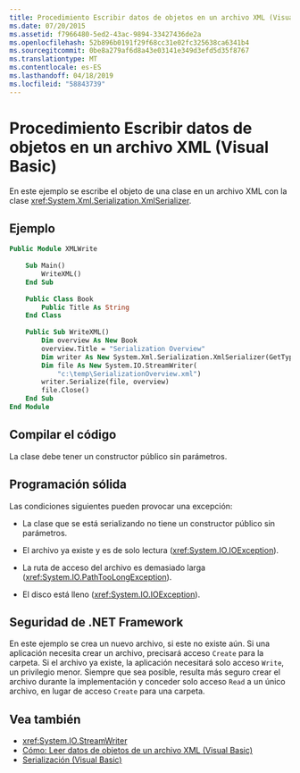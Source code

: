 ```yaml
---
title: Procedimiento Escribir datos de objetos en un archivo XML (Visual Basic)
ms.date: 07/20/2015
ms.assetid: f7966480-5ed2-43ac-9894-33427436de2a
ms.openlocfilehash: 52b896b0191f29f68cc31e02fc325638ca6341b4
ms.sourcegitcommit: 0be8a279af6d8a43e03141e349d3efd5d35f8767
ms.translationtype: MT
ms.contentlocale: es-ES
ms.lasthandoff: 04/18/2019
ms.locfileid: "58843739"
---
```

# <a name="how-to-write-object-data-to-an-xml-file-visual-basic"></a>Procedimiento Escribir datos de objetos en un archivo XML (Visual Basic)
En este ejemplo se escribe el objeto de una clase en un archivo XML con la clase <xref:System.Xml.Serialization.XmlSerializer>.  
  
## <a name="example"></a>Ejemplo  
  
```vb  
Public Module XMLWrite  
  
    Sub Main()  
        WriteXML()  
    End Sub  
  
    Public Class Book  
        Public Title As String  
    End Class  
  
    Public Sub WriteXML()  
        Dim overview As New Book  
        overview.Title = "Serialization Overview"  
        Dim writer As New System.Xml.Serialization.XmlSerializer(GetType(Book))  
        Dim file As New System.IO.StreamWriter(  
            "c:\temp\SerializationOverview.xml")  
        writer.Serialize(file, overview)  
        file.Close()  
    End Sub  
End Module  
```  
  
## <a name="compiling-the-code"></a>Compilar el código  
 La clase debe tener un constructor público sin parámetros.  
  
## <a name="robust-programming"></a>Programación sólida  
 Las condiciones siguientes pueden provocar una excepción:  
  
-   La clase que se está serializando no tiene un constructor público sin parámetros.  
  
-   El archivo ya existe y es de solo lectura (<xref:System.IO.IOException>).  
  
-   La ruta de acceso del archivo es demasiado larga (<xref:System.IO.PathTooLongException>).  
  
-   El disco está lleno (<xref:System.IO.IOException>).  
  
## <a name="net-framework-security"></a>Seguridad de .NET Framework  
 En este ejemplo se crea un nuevo archivo, si este no existe aún. Si una aplicación necesita crear un archivo, precisará acceso `Create` para la carpeta. Si el archivo ya existe, la aplicación necesitará solo acceso `Write`, un privilegio menor. Siempre que sea posible, resulta más seguro crear el archivo durante la implementación y conceder solo acceso `Read` a un único archivo, en lugar de acceso `Create` para una carpeta.  
  
## <a name="see-also"></a>Vea también

- <xref:System.IO.StreamWriter>
- [Cómo: Leer datos de objetos de un archivo XML (Visual Basic)](../../../../visual-basic/programming-guide/concepts/serialization/how-to-read-object-data-from-an-xml-file.md)
- [Serialización (Visual Basic)](../../../../visual-basic/programming-guide/concepts/serialization/index.md)
